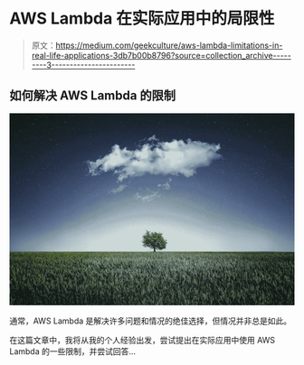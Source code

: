 # AWS Lambda 在实际应用中的局限性

> 原文：<https://medium.com/geekculture/aws-lambda-limitations-in-real-life-applications-3db7b00b8796?source=collection_archive---------3----------------------->

## 如何解决 AWS Lambda 的限制

![](img/b2a5c9e2e3ab0f974efc6df9827de995.png)

通常，AWS Lambda 是解决许多问题和情况的绝佳选择，但情况并非总是如此。

在这篇文章中，我将从我的个人经验出发，尝试提出在实际应用中使用 AWS Lambda 的一些限制，并尝试回答…